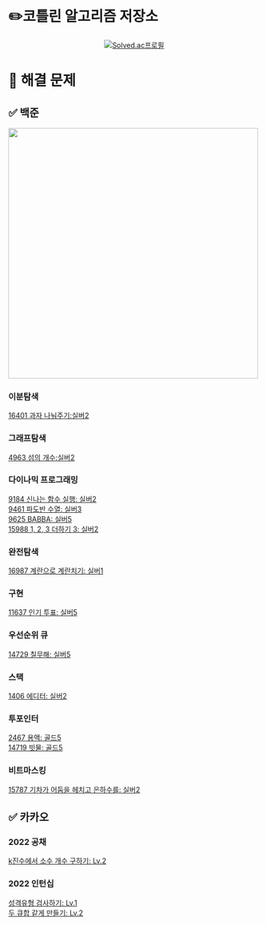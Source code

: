 # ✏️코틀린 알고리즘 저장소
[<div align=center>![Solved.ac프로필](http://mazassumnida.wtf/api/v2/generate_badge?boj=emforhs246)](https://solved.ac/emforhs246)</div>


# 📖 해결 문제
## ✅ 백준
<img src="https://user-images.githubusercontent.com/39405316/194695477-aab47732-394f-458b-8c72-ad444d094a29.png" width=500>

### 이분탐색
[16401 과자 나눠주기:실버2](https://www.acmicpc.net/problem/16401)  

### 그래프탐색
[4963 섬의 개수:실버2](https://www.acmicpc.net/problem/4963)  

### 다이나믹 프로그래밍
[9184 신나는 함수 실행: 실버2](https://www.acmicpc.net/problem/9184)  
[9461 파도반 수열: 실버3](https://www.acmicpc.net/problem/9461)  
[9625 BABBA: 실버5](https://www.acmicpc.net/problem/9625)  
[15988 1, 2, 3 더하기 3: 실버2](https://www.acmicpc.net/problem/15988)  

### 완전탐색
[16987 계란으로 계란치기: 실버1](https://www.acmicpc.net/problem/16987)  

### 구현
[11637 인기 투표: 실버5](https://www.acmicpc.net/problem/11637)  

### 우선순위 큐
[14729 칠무해: 실버5](https://www.acmicpc.net/problem/14729)  

### 스택
[1406 에디터: 실버2](https://www.acmicpc.net/problem/1406)  

### 투포인터
[2467 용액: 골드5](https://www.acmicpc.net/problem/2467)  
[14719 빗물: 골드5](https://www.acmicpc.net/problem/14719)

### 비트마스킹
[15787 기차가 어둠을 헤치고 은하수를: 실버2](https://www.acmicpc.net/problem/15787)  

## ✅ 카카오
### 2022 공채
[k진수에서 소수 개수 구하기: Lv.2](https://school.programmers.co.kr/learn/courses/30/lessons/92335)  

### 2022 인턴십
[성격유형 검사하기: Lv.1](https://school.programmers.co.kr/learn/courses/30/lessons/118666)  
[두 큐합 같게 만들기: Lv.2](https://school.programmers.co.kr/learn/courses/30/lessons/118667)


